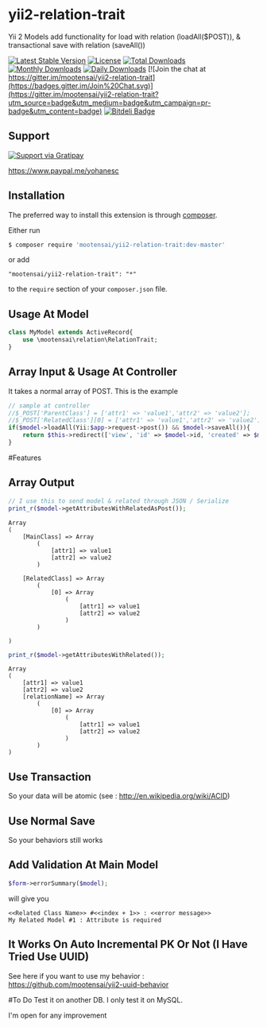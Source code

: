 # yii2-relation-trait
Yii 2 Models add functionality for load with relation (loadAll($POST)), &amp; transactional save with relation (saveAll())

[![Latest Stable Version](https://poser.pugx.org/mootensai/yii2-relation-trait/v/stable)](https://packagist.org/packages/mootensai/yii2-relation-trait)
[![License](https://poser.pugx.org/mootensai/yii2-relation-trait/license)](https://packagist.org/packages/mootensai/yii2-relation-trait)
[![Total Downloads](https://img.shields.io/packagist/dt/mootensai/yii2-relation-trait.svg?style=flat-square)](https://packagist.org/packages/mootensai/yii2-relation-trait)
[![Monthly Downloads](https://poser.pugx.org/mootensai/yii2-relation-trait/d/monthly)](https://packagist.org/packages/mootensai/yii2-relation-trait)
[![Daily Downloads](https://poser.pugx.org/mootensai/yii2-relation-trait/d/daily)](https://packagist.org/packages/mootensai/yii2-relation-trait)
[![Join the chat at https://gitter.im/mootensai/yii2-relation-trait](https://badges.gitter.im/Join%20Chat.svg)](https://gitter.im/mootensai/yii2-relation-trait?utm_source=badge&utm_medium=badge&utm_campaign=pr-badge&utm_content=badge)
[![Bitdeli Badge](https://d2weczhvl823v0.cloudfront.net/mootensai/yii2-relation-trait/trend.png)](https://bitdeli.com/free "Bitdeli Badge")

## Support

[![Support via Gratipay](https://cdn.rawgit.com/gratipay/gratipay-badge/2.3.0/dist/gratipay.svg)](https://gratipay.com/mootensai/)

https://www.paypal.me/yohanesc


## Installation

The preferred way to install this extension is through [composer](http://getcomposer.org/download/).

Either run

```bash
$ composer require 'mootensai/yii2-relation-trait:dev-master'
```

or add

```
"mootensai/yii2-relation-trait": "*"
```

to the `require` section of your `composer.json` file.


## Usage At Model
```php
class MyModel extends ActiveRecord{
    use \mootensai\relation\RelationTrait;
}
```

## Array Input & Usage At Controller
It takes a normal array of POST. This is the example

```php
// sample at controller
//$_POST['ParentClass'] = ['attr1' => 'value1','attr2' => 'value2'];
//$_POST['RelatedClass'][0] = ['attr1' => 'value1','attr2' => 'value2'];      
if($model->loadAll(Yii:$app->request->post()) && $model->saveAll()){
    return $this->redirect(['view', 'id' => $model->id, 'created' => $model->created]);
}
```

#Features

## Array Output  
```php
// I use this to send model & related through JSON / Serialize
print_r($model->getAttributesWithRelatedAsPost());
```

```
Array
(
    [MainClass] => Array
        (
            [attr1] => value1
            [attr2] => value2
        )

    [RelatedClass] => Array
        (
            [0] => Array
                (
                    [attr1] => value1
                    [attr2] => value2
                )
        )

)
```

```php
print_r($model->getAttributesWithRelated());
```

```
Array
(
    [attr1] => value1
    [attr2] => value2
    [relationName] => Array
        (
            [0] => Array
                (
                    [attr1] => value1
                    [attr2] => value2
                )
        )
)
```

## Use Transaction
So your data will be atomic
(see : http://en.wikipedia.org/wiki/ACID)

## Use Normal Save
So your behaviors still works

## Add Validation At Main Model
```php
$form->errorSummary($model);
```
will give you
```
<<Related Class Name>> #<<index + 1>> : <<error message>>
My Related Model #1 : Attribute is required
```
## It Works On Auto Incremental PK Or Not (I Have Tried Use UUID)
See here if you want to use my behavior :
https://github.com/mootensai/yii2-uuid-behavior

#To Do
Test it on another DB. I only test it on MySQL.

I'm open for any improvement




